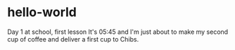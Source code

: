 # hello-world
Day 1 at school, first lesson
It's 05:45 and I'm just about to make my second cup of coffee and deliver a first cup to Chibs.
